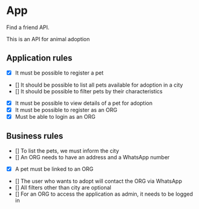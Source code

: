 # App

Find a friend API.

This is an API for animal adoption

## Application rules

- [x] It must be possible to register a pet
- [] It should be possible to list all pets available for adoption in a city
- [] It should be possible to filter pets by their characteristics
- [x] It must be possible to view details of a pet for adoption
- [x] It must be possible to register as an ORG
- [x] Must be able to login as an ORG

## Business rules

- [] To list the pets, we must inform the city
- [] An ORG needs to have an address and a WhatsApp number
- [x] A pet must be linked to an ORG
- [] The user who wants to adopt will contact the ORG via WhatsApp
- [] All filters other than city are optional
- [] For an ORG to access the application as admin, it needs to be logged in